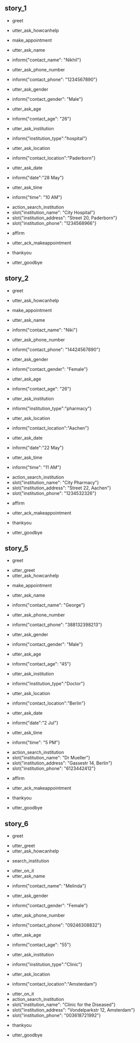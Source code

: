 ## story_1
* greet
 - utter_ask_howcanhelp
* make_appointment
 - utter_ask_name
* inform{"contact_name": "Nikhil"}
 - utter_ask_phone_number
* inform{"contact_phone": "1234567890"}
 - utter_ask_gender
* inform{"contact_gender": "Male"}
 - utter_ask_age
* inform{"contact_age": "26"}
 - utter_ask_institution
* inform{"institution_type":"hospital"}
 - utter_ask_location
* inform{"contact_location":"Paderborn"}
 - utter_ask_date
* inform{"date":"28 May"}
 - utter_ask_time
* inform{"time": "10 AM"}
 - action_search_institution
 - slot{"institution_name": "City Hospital"}
 - slot{"institution_address": "Street 20, Paderborn"}
 - slot{"institution_phone": "1234568966"}
* affirm
 - utter_ack_makeappointment
* thankyou
 - utter_goodbye
 
 ## story_2
* greet
 - utter_ask_howcanhelp
* make_appointment
 - utter_ask_name
* inform{"contact_name": "Niki"}
 - utter_ask_phone_number
* inform{"contact_phone": "14424567890"}
 - utter_ask_gender
* inform{"contact_gender": "Female"}
 - utter_ask_age
* inform{"contact_age": "26"}
 - utter_ask_institution
* inform{"institution_type":"pharmacy"}
 - utter_ask_location
* inform{"contact_location":"Aachen"}
 - utter_ask_date
* inform{"date":"22 May"}
 - utter_ask_time
* inform{"time": "11 AM"}
 - action_search_institution
 - slot{"institution_name": "City Pharmacy"}
 - slot{"institution_address": "Street 22, Aachen"}
 - slot{"institution_phone": "1234532326"}
* affirm
 - utter_ack_makeappointment
* thankyou
 - utter_goodbye


 ## story_5
* greet
 - utter_greet
 - utter_ask_howcanhelp
* make_appointment
 - utter_ask_name
* inform{"contact_name": "George"}
 - utter_ask_phone_number
* inform{"contact_phone": "388132398213"}
 - utter_ask_gender
* inform{"contact_gender": "Male"}
 - utter_ask_age
* inform{"contact_age": "45"}
 - utter_ask_institution
* inform{"institution_type":"Doctor"}
 - utter_ask_location
* inform{"contact_location":"Berlin"}
 - utter_ask_date
* inform{"date":"2 Jul"}
 - utter_ask_time
* inform{"time": "5 PM"}
 - action_search_institution
 - slot{"institution_name": "Dr Mueller"}
 - slot{"institution_address": "Gassestr 14, Berlin"}
 - slot{"institution_phone": "6123442412"}
* affirm
 - utter_ack_makeappointment
* thankyou
 - utter_goodbye

 ## story_6
* greet
 - utter_greet
 - utter_ask_howcanhelp
* search_institution
 - utter_on_it
 - utter_ask_name
* inform{"contact_name": "Melinda"}
 - utter_ask_gender
* inform{"contact_gender": "Female"}
 - utter_ask_phone_number
* inform{"contact_phone": "09246308832"}
 - utter_ask_age
* inform{"contact_age": "55"}
 - utter_ask_institution
* inform{"institution_type":"Clinic"}
 - utter_ask_location
* inform{"contact_location":"Amsterdam"}
 - utter_on_it
 - action_search_institution
 - slot{"institution_name": "Clinic for the Diseased"}
 - slot{"institution_address": "Vondelparkstr 12, Amsterdam"}
 - slot{"institution_phone": "003618721992"}
* thankyou
 - utter_goodbye
